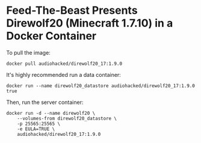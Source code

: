 # Feed-The-Beast Presents Direwolf20 (Minecraft 1.7.10) in a Docker Container
To pull the image:
```
docker pull audiohacked/direwolf20_17:1.9.0
```

It's highly recommended run a data container:
```
docker run --name direwolf20_datastore audiohacked/direwolf20_17:1.9.0 true
```

Then, run the server container:
```
docker run -d --name direwolf20 \
    --volumes-from direwolf20_datastore \
    -p 25565:25565 \
    -e EULA=TRUE \
    audiohacked/direwolf20_17:1.9.0
```
